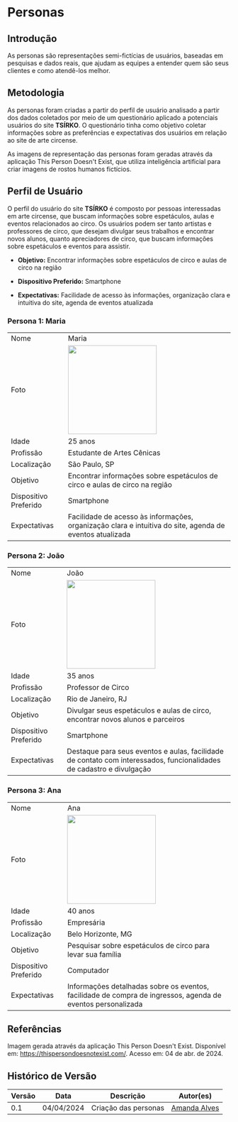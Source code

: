 # Personas

## Introdução

As personas são representações semi-fictícias de usuários, baseadas em pesquisas e dados reais, que ajudam as equipes a entender quem são seus clientes e como atendê-los melhor. 

## Metodologia 

As personas foram criadas a partir do perfil de usuário analisado a partir dos dados coletados por meio de um questionário aplicado a potenciais usuários do site **TSÍRKO**. O questionário tinha como objetivo coletar informações sobre as preferências e expectativas dos usuários em relação ao site de arte circense.

As imagens de representação das personas foram geradas através da aplicação This Person Doesn't Exist, que utiliza inteligência artificial para criar imagens de rostos humanos fictícios.


## Perfil de Usuário

O perfil do usuário do site **TSÍRKO** é composto por pessoas interessadas em arte circense, que buscam informações sobre espetáculos, aulas e eventos relacionados ao circo. Os usuários podem ser tanto artistas e professores de circo, que desejam divulgar seus trabalhos e encontrar novos alunos, quanto apreciadores de circo, que buscam informações sobre espetáculos e eventos para assistir.
 
- **Objetivo:** Encontrar informações sobre espetáculos de circo e aulas de circo na região

- **Dispositivo Preferido:** Smartphone

- **Expectativas:** Facilidade de acesso às informações, organização clara e intuitiva do site, agenda de eventos atualizada
### Persona 1: Maria
|            |                                                                                                            |
| :--------- | ---------------------------------------------------------------------------------------------------------- |
| Nome       | Maria                              |
|  Foto      | <img width="200" src="Base/assets/maria.jpeg"> |
| Idade      | 25 anos                            |
| Profissão  | Estudante de Artes Cênicas         |
| Localização| São Paulo, SP                      |
| Objetivo   | Encontrar informações sobre espetáculos de circo e aulas de circo na região |
| Dispositivo Preferido | Smartphone              |
| Expectativas | Facilidade de acesso às informações, organização clara e intuitiva do site, agenda de eventos atualizada |

### Persona 2: João
|            |                                                                                                            |
| :--------- | ---------------------------------------------------------------------------------------------------------- |
| Nome       | João                               |
|  Foto      | <img width="200" src="Base/assets/joao.jpeg"> |
| Idade      | 35 anos                            |
| Profissão  | Professor de Circo                 |
| Localização| Rio de Janeiro, RJ                 |
| Objetivo   | Divulgar seus espetáculos e aulas de circo, encontrar novos alunos e parceiros |
| Dispositivo Preferido | Smartphone              |
| Expectativas | Destaque para seus eventos e aulas, facilidade de contato com interessados, funcionalidades de cadastro e divulgação |

### Persona 3: Ana
|            |                                                                                                            |
| :--------- | ---------------------------------------------------------------------------------------------------------- |
| Nome       | Ana                                |
|  Foto      | <img width="200" src="Base/assets/ana.jpeg"> |
| Idade      | 40 anos                            |
| Profissão  | Empresária                         |
| Localização| Belo Horizonte, MG                 |
| Objetivo   | Pesquisar sobre espetáculos de circo para levar sua família |
| Dispositivo Preferido | Computador              |
| Expectativas | Informações detalhadas sobre os eventos, facilidade de compra de ingressos, agenda de eventos personalizada |

## Referências

 Imagem gerada através da aplicação This Person Doesn't Exist. Disponível em: https://thispersondoesnotexist.com/. Acesso em: 04 de abr. de 2024.

## Histórico de Versão

| Versão | Data       | Descrição | Autor(es) |
| ------ | ---------- | --------- | --------- |
| 0.1    | 04/04/2024 | Criação das personas | [Amanda Alves](https://github.com/acamposs) |
